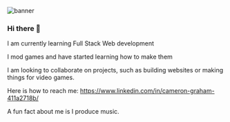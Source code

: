 ![banner](src='https://i.giphy.com/vfwtY57mFwFRzBQK3D.webp')
### Hi there 👋

I am currently learning Full Stack Web development

I mod games and have started learning how to make them

I am looking to collaborate on projects, such as building websites or making things for video games.

Here is how to reach me: https://www.linkedin.com/in/cameron-graham-411a2718b/

A fun fact about me is I produce music.

<!--
**thetubbydoughnut/thetubbydoughnut** is a ✨ _special_ ✨ repository because its `README.md` (this file) appears on your GitHub profile.

Here are some ideas to get you started:

- 🔭 I’m currently working on ...
- 🌱 I’m currently learning ...
- 👯 I’m looking to collaborate on ...
- 🤔 I’m looking for help with ...
- 💬 Ask me about ...
- 📫 How to reach me: ...
- 😄 Pronouns: ...
- ⚡ Fun fact: ...
-->
